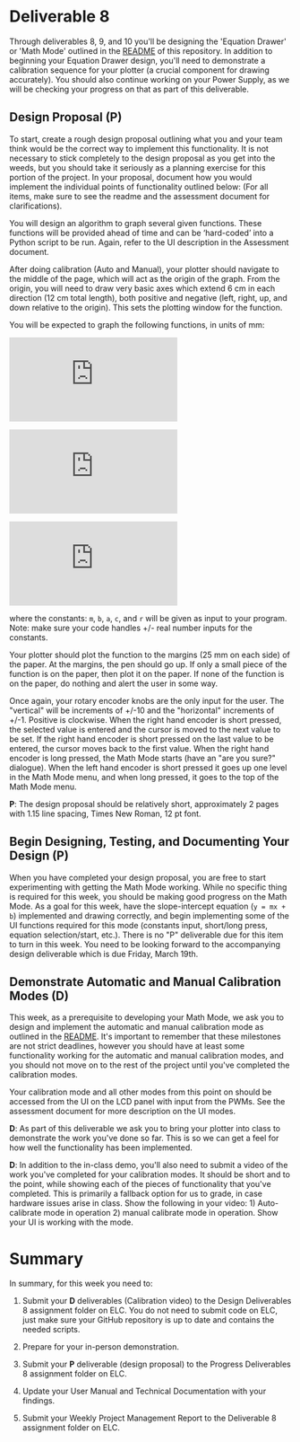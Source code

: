 # Deliverable 8

Through deliverables 8, 9, and 10 you'll be designing the 'Equation Drawer' or 'Math Mode' outlined in the [README](../README.md) of this repository. In addition to beginning your Equation Drawer design, you'll need to demonstrate a calibration sequence for your plotter (a crucial component for drawing accurately). You should also continue working on your Power Supply, as we will be checking your progress on that as part of this deliverable.

## Design Proposal (P)

To start, create a rough design proposal outlining what you and your team think would be the correct way to implement this functionality. It is not necessary to stick completely to the design proposal as you get into the weeds, but you should take it seriously as a planning exercise for this portion of the project. In your proposal, document how you would implement the individual points of functionality outlined below:  (For all items, make sure to see the readme and the assessment document for clarifications).

You will design an algorithm to graph several given functions. These functions will be provided ahead of time and can be ‘hard-coded’ into a Python script to be run. Again, refer to the UI description in the Assessment document.

After doing calibration (Auto and Manual), your plotter should navigate to the middle of the page, which will act as the origin of the graph. From the origin, you will need to draw very basic axes which extend 6 cm in each direction (12 cm total length), both positive and negative (left, right, up, and down relative to the origin).  This sets the plotting window for the function.

You will be expected to graph the following functions, in units of mm:

![eq1](https://latex.codecogs.com/png.latex?%5Cbg_white%20y%3D%20mx%20&plus;%20b)

![eq3](https://latex.codecogs.com/png.latex?%5Cbg_white%20y%20%3D%20ax%5E2%20&plus;%20bx%20&plus;%20c)

![eq4](https://latex.codecogs.com/png.latex?%5Cbg_white%20x%5E2%20&plus;%20y%5E2%20%3D%20r%5E2)

where the constants: `m`, `b`, `a`, `c`, and `r` will be given as input to your program.  Note: make sure your code handles +/- real number inputs for the constants.  

Your plotter should plot the function to the margins (25 mm on each side) of the paper. At the margins, the pen should go up. If only a small piece of the function is on the paper, then plot it on the paper. If none of the function is on the paper, do nothing and alert the user in some way.

Once again, your rotary encoder knobs are the only input for the user. The "vertical" will be increments of +/-10 and the "horizontal" increments of +/-1. Positive is clockwise. When the right hand encoder is short pressed, the selected value is entered and the cursor is moved to the next value to be set. If the right hand encoder is short pressed on the last value to be entered, the cursor moves back to the first value. When the right hand encoder is long pressed, the Math Mode starts (have an "are you sure?" dialogue). When the left hand encoder is short pressed it goes up one level in the Math Mode menu, and when long pressed, it goes to the top of the Math Mode menu.

**P**: The design proposal should be relatively short, approximately 2 pages with 1.15 line spacing, Times New Roman, 12 pt font.

## Begin Designing, Testing, and Documenting Your Design (P)

When you have completed your design proposal, you are free to start experimenting with getting the Math Mode working. While no specific thing is required for this week, you should be making good progress on the Math Mode. As a goal for this week, have the slope-intercept equation (`y = mx + b`) implemented and drawing correctly, and begin implementing some of the UI functions required for this mode (constants input, short/long press, equation selection/start, etc.). There is no "P" deliverable due for this item to turn in this week. You need to be looking forward to the accompanying design deliverable which is due Friday, March 19th.

## Demonstrate Automatic and Manual Calibration Modes (D)

This week, as a prerequisite to developing your Math Mode, we ask you to design and implement the automatic and manual calibration mode as outlined in the [README](../README.md). It's important to remember that these milestones are not strict deadlines, however you should have at least some functionality working for the automatic and manual calibration modes, and you should not move on to the rest of the project until you've completed the calibration modes.

Your calibration mode and all other modes from this point on should be accessed from the UI on the LCD panel with input from the PWMs.  See the assessment document for more description on the UI modes.

**D**: As part of this deliverable we ask you to bring your plotter into class to demonstrate the work you've done so far. This is so we can get a feel for how well the functionality has been implemented.

**D**: In addition to the in-class demo, you'll also need to submit a video of the work you've completed for your calibration modes. It should be short and to the point, while showing each of the pieces of functionality that you've completed. This is primarily a fallback option for us to grade, in case hardware issues arise in class. Show the following in your video: 1) Auto-calibrate mode in operation 2) manual calibrate mode in operation.  Show your UI is working with the mode.

# Summary

In summary, for this week you need to:

1. Submit your **D** deliverables (Calibration video) to the Design Deliverables 8 assignment folder on ELC. You do not need to submit code on ELC, just make sure your GitHub repository is up to date and contains the needed scripts.

2. Prepare for your in-person demonstration.

3. Submit your **P** deliverable (design proposal) to the Progress Deliverables 8 assignment folder on ELC.

4. Update your User Manual and Technical Documentation with your findings.

5. Submit your Weekly Project Management Report to the Deliverable 8 assignment folder on ELC.

